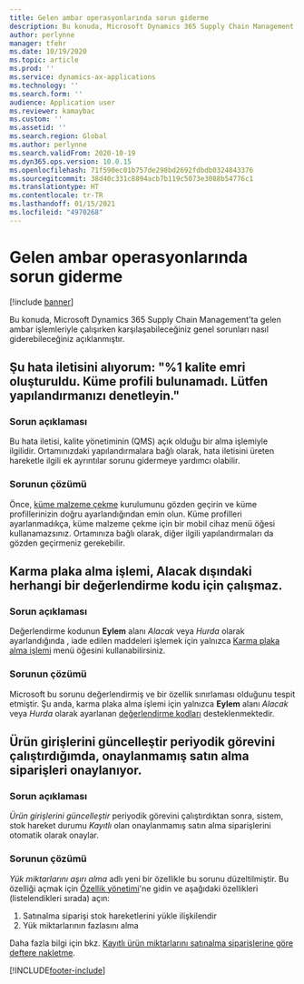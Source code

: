 ```yaml
---
title: Gelen ambar operasyonlarında sorun giderme
description: Bu konuda, Microsoft Dynamics 365 Supply Chain Management'ta gelen ambar işlemleriyle çalışırken karşılaşabileceğiniz genel sorunları nasıl giderebileceğiniz açıklanmıştır.
author: perlynne
manager: tfehr
ms.date: 10/19/2020
ms.topic: article
ms.prod: ''
ms.service: dynamics-ax-applications
ms.technology: ''
ms.search.form: ''
audience: Application user
ms.reviewer: kamaybac
ms.custom: ''
ms.assetid: ''
ms.search.region: Global
ms.author: perlynne
ms.search.validFrom: 2020-10-19
ms.dyn365.ops.version: 10.0.15
ms.openlocfilehash: 71f590ec01b757de298bd2692fdbdb0324843376
ms.sourcegitcommit: 38d40c331c8894acb7b119c5073e3088b54776c1
ms.translationtype: HT
ms.contentlocale: tr-TR
ms.lasthandoff: 01/15/2021
ms.locfileid: "4970268"
---
```

# <a name="troubleshoot-inbound-warehouse-operations"></a>Gelen ambar operasyonlarında sorun giderme

[!include [banner](../includes/banner.md)]

Bu konuda, Microsoft Dynamics 365 Supply Chain Management'ta gelen ambar işlemleriyle çalışırken karşılaşabileceğiniz genel sorunları nasıl giderebileceğiniz açıklanmıştır.

## <a name="i-receive-the-following-error-message-quality-order-1-has-been-generated-cluster-profile-could-not-be-found-please-check-your-configuration"></a>Şu hata iletisini alıyorum: "%1 kalite emri oluşturuldu. Küme profili bulunamadı. Lütfen yapılandırmanızı denetleyin."

### <a name="issue-description"></a>Sorun açıklaması

Bu hata iletisi, kalite yönetiminin (QMS) açık olduğu bir alma işlemiyle ilgilidir. Ortamınızdaki yapılandırmalara bağlı olarak, hata iletisini üreten hareketle ilgili ek ayrıntılar sorunu gidermeye yardımcı olabilir.

### <a name="issue-resolution"></a>Sorunun çözümü

Önce, [küme malzeme çekme](set-up-cluster-picking.md) kurulumunu gözden geçirin ve küme profillerinizin doğru ayarlandığından emin olun. Küme profilleri ayarlanmadıkça, küme malzeme çekme için bir mobil cihaz menü öğesi kullanamazsınız. Ortamınıza bağlı olarak, diğer ilgili yapılandırmaları da gözden geçirmeniz gerekebilir.

## <a name="mixed-license-plate-receiving-doesnt-work-for-any-disposition-code-except-credit"></a>Karma plaka alma işlemi, Alacak dışındaki herhangi bir değerlendirme kodu için çalışmaz.

### <a name="issue-description"></a>Sorun açıklaması

Değerlendirme kodunun **Eylem** alanı *Alacak* veya *Hurda* olarak ayarlandığında , iade edilen maddeleri işlemek için yalnızca [Karma plaka alma işlemi](mixed-license-plate-receiving.md) menü öğesini kullanabilirsiniz.

### <a name="issue-resolution"></a>Sorunun çözümü

Microsoft bu sorunu değerlendirmiş ve bir özellik sınırlaması olduğunu tespit etmiştir. Şu anda, karma plaka alma işlemi için yalnızca **Eylem** alanı *Alacak* veya *Hurda* olarak ayarlanan [değerlendirme kodları](../service-management/set-up-disposition-codes.md) desteklenmektedir.

## <a name="when-i-run-the-update-product-receipts-periodic-task-unconfirmed-purchase-orders-are-confirmed"></a>Ürün girişlerini güncelleştir periyodik görevini çalıştırdığımda, onaylanmamış satın alma siparişleri onaylanıyor.

### <a name="issue-description"></a>Sorun açıklaması

*Ürün girişlerini güncelleştir* periyodik görevini çalıştırdıktan sonra, sistem, stok hareket durumu *Kayıtlı* olan onaylanmamış satın alma siparişlerini otomatik olarak onaylar.

### <a name="issue-resolution"></a>Sorunun çözümü

*Yük miktarlarını aşırı alma* adlı yeni bir özellikle bu sorunu düzeltilmiştir. Bu özelliği açmak için [Özellik yönetimi](../../fin-ops-core/fin-ops/get-started/feature-management/feature-management-overview.md)'ne gidin ve aşağıdaki özellikleri (listelendikleri sırada) açın:

1. Satınalma siparişi stok hareketlerini yükle ilişkilendir
1. Yük miktarlarının fazlasını alma

Daha fazla bilgi için bkz. [Kayıtlı ürün miktarlarını satınalma siparişlerine göre deftere nakletme](inbound-load-handling.md#post-registered-quantities).


[!INCLUDE[footer-include](../../includes/footer-banner.md)]